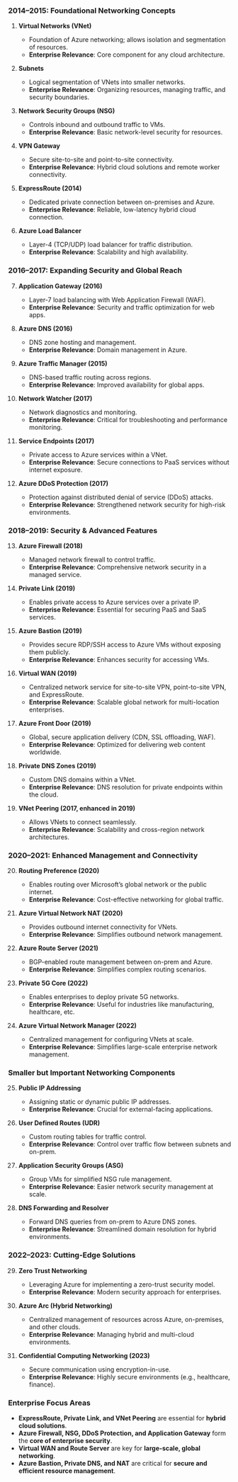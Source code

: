 
### **2014–2015: Foundational Networking Concepts**
1. **Virtual Networks (VNet)**  
   - Foundation of Azure networking; allows isolation and segmentation of resources.
   - **Enterprise Relevance**: Core component for any cloud architecture.

2. **Subnets**  
   - Logical segmentation of VNets into smaller networks.
   - **Enterprise Relevance**: Organizing resources, managing traffic, and security boundaries.

3. **Network Security Groups (NSG)**  
   - Controls inbound and outbound traffic to VMs.
   - **Enterprise Relevance**: Basic network-level security for resources.

4. **VPN Gateway**  
   - Secure site-to-site and point-to-site connectivity.
   - **Enterprise Relevance**: Hybrid cloud solutions and remote worker connectivity.

5. **ExpressRoute (2014)**  
   - Dedicated private connection between on-premises and Azure.
   - **Enterprise Relevance**: Reliable, low-latency hybrid cloud connection.

6. **Azure Load Balancer**  
   - Layer-4 (TCP/UDP) load balancer for traffic distribution.
   - **Enterprise Relevance**: Scalability and high availability.

### **2016–2017: Expanding Security and Global Reach**
7. **Application Gateway (2016)**  
   - Layer-7 load balancing with Web Application Firewall (WAF).
   - **Enterprise Relevance**: Security and traffic optimization for web apps.

8. **Azure DNS (2016)**  
   - DNS zone hosting and management.
   - **Enterprise Relevance**: Domain management in Azure.

9. **Azure Traffic Manager (2015)**  
   - DNS-based traffic routing across regions.
   - **Enterprise Relevance**: Improved availability for global apps.

10. **Network Watcher (2017)**  
    - Network diagnostics and monitoring.
    - **Enterprise Relevance**: Critical for troubleshooting and performance monitoring.

11. **Service Endpoints (2017)**  
    - Private access to Azure services within a VNet.
    - **Enterprise Relevance**: Secure connections to PaaS services without internet exposure.

12. **Azure DDoS Protection (2017)**  
    - Protection against distributed denial of service (DDoS) attacks.
    - **Enterprise Relevance**: Strengthened network security for high-risk environments.

### **2018–2019: Security & Advanced Features**
13. **Azure Firewall (2018)**  
    - Managed network firewall to control traffic.
    - **Enterprise Relevance**: Comprehensive network security in a managed service.

14. **Private Link (2019)**  
    - Enables private access to Azure services over a private IP.
    - **Enterprise Relevance**: Essential for securing PaaS and SaaS services.

15. **Azure Bastion (2019)**  
    - Provides secure RDP/SSH access to Azure VMs without exposing them publicly.
    - **Enterprise Relevance**: Enhances security for accessing VMs.

16. **Virtual WAN (2019)**  
    - Centralized network service for site-to-site VPN, point-to-site VPN, and ExpressRoute.
    - **Enterprise Relevance**: Scalable global network for multi-location enterprises.

17. **Azure Front Door (2019)**  
    - Global, secure application delivery (CDN, SSL offloading, WAF).
    - **Enterprise Relevance**: Optimized for delivering web content worldwide.

18. **Private DNS Zones (2019)**  
    - Custom DNS domains within a VNet.
    - **Enterprise Relevance**: DNS resolution for private endpoints within the cloud.

19. **VNet Peering (2017, enhanced in 2019)**  
    - Allows VNets to connect seamlessly.
    - **Enterprise Relevance**: Scalability and cross-region network architectures.

### **2020–2021: Enhanced Management and Connectivity**
20. **Routing Preference (2020)**  
    - Enables routing over Microsoft’s global network or the public internet.
    - **Enterprise Relevance**: Cost-effective networking for global traffic.

21. **Azure Virtual Network NAT (2020)**  
    - Provides outbound internet connectivity for VNets.
    - **Enterprise Relevance**: Simplifies outbound network management.

22. **Azure Route Server (2021)**  
    - BGP-enabled route management between on-prem and Azure.
    - **Enterprise Relevance**: Simplifies complex routing scenarios.

23. **Private 5G Core (2022)**  
    - Enables enterprises to deploy private 5G networks.
    - **Enterprise Relevance**: Useful for industries like manufacturing, healthcare, etc.

24. **Azure Virtual Network Manager (2022)**  
    - Centralized management for configuring VNets at scale.
    - **Enterprise Relevance**: Simplifies large-scale enterprise network management.

### **Smaller but Important Networking Components**
25. **Public IP Addressing**  
    - Assigning static or dynamic public IP addresses.
    - **Enterprise Relevance**: Crucial for external-facing applications.

26. **User Defined Routes (UDR)**  
    - Custom routing tables for traffic control.
    - **Enterprise Relevance**: Control over traffic flow between subnets and on-prem.

27. **Application Security Groups (ASG)**  
    - Group VMs for simplified NSG rule management.
    - **Enterprise Relevance**: Easier network security management at scale.

28. **DNS Forwarding and Resolver**  
    - Forward DNS queries from on-prem to Azure DNS zones.
    - **Enterprise Relevance**: Streamlined domain resolution for hybrid environments.

### **2022–2023: Cutting-Edge Solutions**
29. **Zero Trust Networking**  
    - Leveraging Azure for implementing a zero-trust security model.
    - **Enterprise Relevance**: Modern security approach for enterprises.

30. **Azure Arc (Hybrid Networking)**  
    - Centralized management of resources across Azure, on-premises, and other clouds.
    - **Enterprise Relevance**: Managing hybrid and multi-cloud environments.

31. **Confidential Computing Networking (2023)**  
    - Secure communication using encryption-in-use.
    - **Enterprise Relevance**: Highly secure environments (e.g., healthcare, finance).

### **Enterprise Focus Areas**
- **ExpressRoute, Private Link, and VNet Peering** are essential for **hybrid cloud solutions**.
- **Azure Firewall, NSG, DDoS Protection, and Application Gateway** form the **core of enterprise security**.
- **Virtual WAN and Route Server** are key for **large-scale, global networking**.
- **Azure Bastion, Private DNS, and NAT** are critical for **secure and efficient resource management**.

